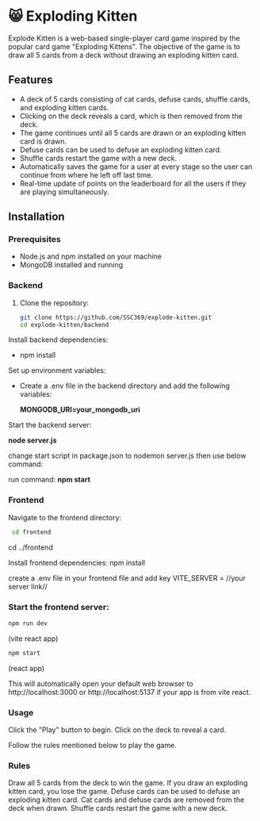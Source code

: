 #  😸 Exploding Kitten

Explode Kitten is a web-based single-player card game inspired by the popular card game "Exploding Kittens". The objective of the game is to draw all 5 cards from a deck without drawing an exploding kitten card.

## Features

- A deck of 5 cards consisting of cat cards, defuse cards, shuffle cards, and exploding kitten cards.
- Clicking on the deck reveals a card, which is then removed from the deck.
- The game continues until all 5 cards are drawn or an exploding kitten card is drawn.
- Defuse cards can be used to defuse an exploding kitten card.
- Shuffle cards restart the game with a new deck.
- Automatically saves the game for a user at every stage so the user can continue from where he left off last time.
- Real-time update of points on the leaderboard for all the users if they are playing simultaneously.


## Installation

### Prerequisites

- Node.js and npm installed on your machine
- MongoDB installed and running

### Backend

1. Clone the repository:
   ```bash
   git clone https://github.com/SSC369/explode-kitten.git
   cd explode-kitten/backend
Install backend dependencies:
- npm install

Set up environment variables:
- Create a .env file in the backend directory and add the following variables:
  
  **MONGODB_URI=your_mongodb_uri**
  
Start the backend server:

**node server.js**

change start script in package.json to nodemon server.js then use below command:

run command: **npm start**
     
### Frontend
Navigate to the frontend directory:
  ```bash
   cd frontend
```
cd ../frontend

Install frontend dependencies:
npm install

create a .env file in your frontend file and add key VITE_SERVER = //your server link//

### Start the frontend server:
```bash 
npm run dev
```
 (vite react app)

```bash
npm start
```
 (react app)

This will automatically open your default web browser to http://localhost:3000 or http://localhost:5137 if your app is from vite react.

### Usage
Click the "Play" button to begin.
Click on the deck to reveal a card.

Follow the rules mentioned below to play the game.

### Rules
Draw all 5 cards from the deck to win the game.
If you draw an exploding kitten card, you lose the game.
Defuse cards can be used to defuse an exploding kitten card.
Cat cards and defuse cards are removed from the deck when drawn.
Shuffle cards restart the game with a new deck.


